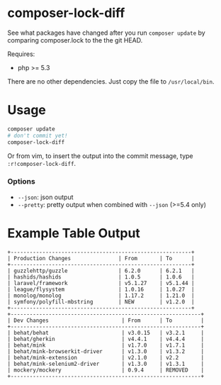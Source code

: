 composer-lock-diff
==================

See what packages have changed after you run `composer update` by comparing composer.lock to the the git HEAD.

Requires:
- php >= 5.3

There are no other dependencies. Just copy the file to `/usr/local/bin`.

Usage
=====

```bash
composer update
# don't commit yet!
composer-lock-diff
```

Or from vim, to insert the output into the commit message, type `:r!composer-lock-diff`.

### Options

- `--json`: json output
- `--pretty`: pretty output when combined with `--json` (>=5.4 only)

Example Table Output
====================

```
+---------------------------------------------------------+
| Production Changes               | From       | To      |
+---------------------------------------------------------+
| guzzlehttp/guzzle                | 6.2.0      | 6.2.1   |
| hashids/hashids                  | 1.0.5      | 1.0.6   |
| laravel/framework                | v5.1.27    | v5.1.44 |
| league/flysystem                 | 1.0.16     | 1.0.27  |
| monolog/monolog                  | 1.17.2     | 1.21.0  |
| symfony/polyfill-mbstring        | NEW        | v1.2.0  |
+---------------------------------------------------------+
+------------------------------------------------------------+
| Dev Changes                       | From      | To         |
+------------------------------------------------------------+
| behat/behat                       | v3.0.15   | v3.2.1     |
| behat/gherkin                     | v4.4.1    | v4.4.4     |
| behat/mink                        | v1.7.0    | v1.7.1     |
| behat/mink-browserkit-driver      | v1.3.0    | v1.3.2     |
| behat/mink-extension              | v2.1.0    | v2.2       |
| behat/mink-selenium2-driver       | v1.3.0    | v1.3.1     |
| mockery/mockery                   | 0.9.4     | REMOVED    |
+------------------------------------------------------------+
```
